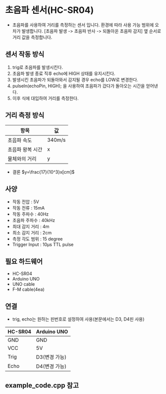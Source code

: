 ﻿# 초음파 센서(HC-SR04)
- ﻿초음파를 사용하여 거리를 측정하는 센서 입니다. 환경에 따라 사용 가능 범위에 오차가 발생합니다.
[초음파 발생 -> 초음파 반사 -> 되돌아온 초음파 감지] 옆 순서로 거리 값을 측정합니다.

## 센서 작동 방식
1. ﻿trig로 초음파를 발생시킨다.
1. 초음파 발생 종료 직후 echo에 HIGH 상태를 유지시킨다.
1. 발생시킨 초음파가 되돌아와서 감지될 경우 echo를 LOW로 변경한다.
1. pulseIn(echoPin, HIGH); 을 사용하여 초음파가 갔다가 돌아오는 시간을 얻어낸다.
1. 이후 식에 대입하여 거리를 측정한다.

## 거리 측정 방식
|항목|값|
|--|--|
|초음파 속도|340m/s|
|초음파 왕복 시간|x|
|물체와의 거리|y|

- 결론
	$y=\frac{17}{10^3}x[cm]$

## 사양﻿
- 작동 전압 : 5V
- 작동 전류 : 15mA
- 작동 주파수 : 40Hz
- 초음파 주파수 : 40kHz
- 최대 감지 거리 : 4m
- 최소 감지 거리 : 2cm
- 측정 각도 범위 : 15 degree
- Trigger Input : 10µs TTL pulse

## 필요 하드웨어﻿
- HC-SR04
- Arduino UNO
- UNO cable
- F-M cable(4ea)

## 연결
- trig, echo는 원하는 핀번호로 설정하여 사용(본문에서는 D3, D4핀 사용)

|HC-SR04|Arduino UNO|
|--|--|
|GND|GND|
|VCC|5V|
|Trig|D3(변경 가능)|
|Echo|D4(변경 가능)|

## example_code.cpp 참고
